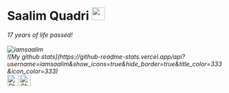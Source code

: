 # Saalim Quadri&nbsp;<img src="https://github.com/TheDudeThatCode/TheDudeThatCode/blob/master/Assets/Mario_Hello_Big.gif" width="30px">

<p>
  <em>
    17 years of life passed! <br>


<br>
<img src="https://komarev.com/ghpvc/?username=iamsaalim&style=flat-square" alt="iamsaalim" /><br>
![My github stats](https://github-readme-stats.vercel.app/api?username=iamsaalim&show_icons=true&hide_border=true&title_color=333&icon_color=333)

<br>

  <a href="https://twitter.com/danascape">
    <img align="left" alt="Shubhamdeep Jha | Twitter" width="26px" src="https://github.com/TheDudeThatCode/TheDudeThatCode/blob/master/Assets/Twitter.svg" />
  </a>
  <a href="mailto:saalimquadri1@gmail.com">
    <img align="left" alt="Shubhamdeep Jha | Gmail" width="26px" src="https://github.com/TheDudeThatCode/TheDudeThatCode/blob/master/Assets/Gmail.svg" />
  </a>

<!-- Thanks to :- ⭐️ From [TheDudeThatCode](https://github.com/TheDudeThatCode) -->
